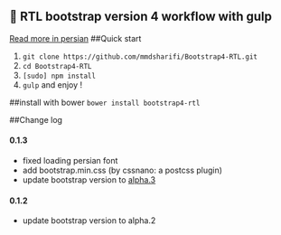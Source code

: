 
:star2:  RTL bootstrap version 4 workflow with gulp
--
[Read more in persian](http://bootstrap.gigfa.com/%D8%A8%D9%88%D8%AA-%D8%A7%D8%B3%D8%AA%D8%B1%D9%BE-%D9%81%D8%A7%D8%B1%D8%B3%DB%8C-%D8%B1%D8%A7%D8%B3%D8%AA%DA%86%DB%8C%D9%86-%D8%B4%D8%AF%D9%87-%D9%86%D8%B3%D8%AE%D9%87-4/)
##Quick start
1. `git clone https://github.com/mmdsharifi/Bootstrap4-RTL.git`
2. `cd Bootstrap4-RTL`
3. `[sudo] npm install`
4. `gulp` and enjoy !

##install with bower
`bower install bootstrap4-rtl`

##Change log

#### 0.1.3
- fixed loading persian font
- add bootstrap.min.css (by cssnano: a postcss plugin)
- update bootstrap version to [alpha.3](http://blog.getbootstrap.com/2016/07/27/bootstrap-4-alpha-3/)

#### 0.1.2
- update bootstrap version to alpha.2
